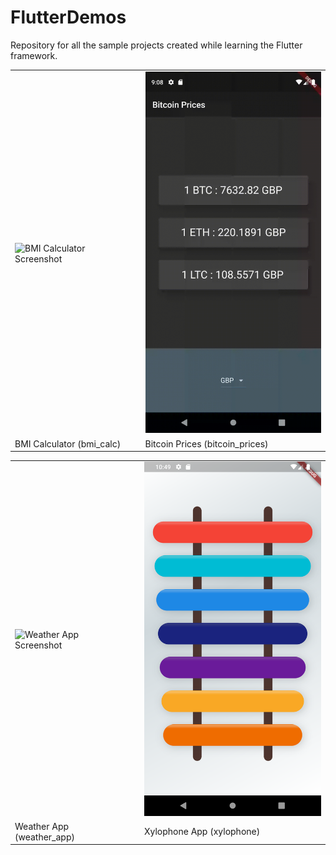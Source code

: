 # FlutterDemos
Repository for all the sample projects created while learning the Flutter framework.

<table>
<tr> 
	<td> <img src="https://raw.githubusercontent.com/shahrohan05/FlutterDemos/master/bmi_calc/lib/images/final_state.gif" width="300" title="BMI Calculator Screenshot"> </td>
	<td style="margin-right:15px;"> </td>
	<td> <img src="https://raw.githubusercontent.com/shahrohan05/FlutterDemos/master/bitcoin_prices/images/final_state.gif" width="300" title="Bitcoin Prices Screenshot"> </td>
</tr>
<tr>
	<td> BMI Calculator (bmi_calc) </td>
	<td style="margin-right:15px;border: none !important;"> </td>
	<td> Bitcoin Prices (bitcoin_prices) </td>
</tr>

<tr style="margin-bottom: 30px; "> </tr>
</table>


<table>
<tr> 
	<td> <img src="https://raw.githubusercontent.com/shahrohan05/FlutterDemos/master/weather_app/lib/images/state_final.gif" width="300" title="Weather App Screenshot">  </td>
	<td style="margin-right:15px;"> </td>
	<td> <img src="https://raw.githubusercontent.com/shahrohan05/FlutterDemos/master/xylophone/images/state_1.png" width="300" title="Xylophone Screenshot"> </td>
</tr>
<tr>
	<td> Weather App (weather_app) </td>
	<td style="margin-right:15px; border: none !important;"> </td>
	<td> Xylophone App (xylophone) </td>
</tr>
<tr style="margin-bottom: 20px"> </tr>
</table>
